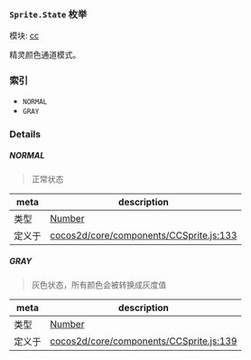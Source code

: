 ### `Sprite.State` 枚举



模块: [cc](../modules/cc.md)


精灵颜色通道模式。


### 索引
  - `NORMAL`
  - `GRAY`

### Details


##### NORMAL

> 正常状态

| meta | description |
|------|-------------|
| 类型 | <a href="https://developer.mozilla.org/en/JavaScript/Reference/Global_Objects/Number" class="crosslink external" target="_blank">Number</a> |
| 定义于 | [cocos2d/core/components/CCSprite.js:133](https://github.com/cocos-creator/engine/blob/9546fb0f9c421d190e0aba7645402156498449ea/cocos2d/core/components/CCSprite.js#L133) |



##### GRAY

> 灰色状态，所有颜色会被转换成灰度值

| meta | description |
|------|-------------|
| 类型 | <a href="https://developer.mozilla.org/en/JavaScript/Reference/Global_Objects/Number" class="crosslink external" target="_blank">Number</a> |
| 定义于 | [cocos2d/core/components/CCSprite.js:139](https://github.com/cocos-creator/engine/blob/9546fb0f9c421d190e0aba7645402156498449ea/cocos2d/core/components/CCSprite.js#L139) |


